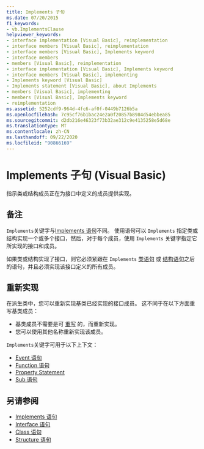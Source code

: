 ```yaml
---
title: Implements 子句
ms.date: 07/20/2015
f1_keywords:
- vb.ImplementsClause
helpviewer_keywords:
- interface implementation [Visual Basic], reimplementation
- interface members [Visual Basic], reimplementation
- interface members [Visual Basic], Implements keyword
- interface members
- members [Visual Basic], reimplementation
- interface implementation [Visual Basic], Implements keyword
- interface members [Visual Basic], implementing
- Implements keyword [Visual Basic]
- Implements statement [Visual Basic], about Implements
- members [Visual Basic], implementing
- members [Visual Basic], Implements keyword
- reimplementation
ms.assetid: 5252cdf9-964d-4fc6-af0f-0449b7126b5a
ms.openlocfilehash: 7c95cf76b1bac24e2a0f20857b8984d54ebbea85
ms.sourcegitcommit: d2db216e46323f73b32ae312c9e4135258e5d68e
ms.translationtype: MT
ms.contentlocale: zh-CN
ms.lasthandoff: 09/22/2020
ms.locfileid: "90866169"
---
```

# <a name="implements-clause-visual-basic"></a>Implements 子句 (Visual Basic)

指示类或结构成员正在为接口中定义的成员提供实现。  
  
## <a name="remarks"></a>备注  

`Implements`关键字与[Implements 语句](implements-statement.md)不同。 使用语句可以 `Implements` 指定类或结构实现一个或多个接口，然后，对于每个成员，使用 `Implements` 关键字指定它所实现的接口和成员。

如果类或结构实现了接口，则它必须紧跟在 `Implements` [类语句](class-statement.md) 或 [结构语句](structure-statement.md)之后的语句，并且必须实现该接口定义的所有成员。

## <a name="reimplementation"></a>重新实现  

在派生类中，您可以重新实现基类已经实现的接口成员。 这不同于在以下方面重写基类成员：

- 基类成员不需要是可 [重写](../modifiers/overridable.md) 的，而重新实现。
- 您可以使用其他名称重新实现该成员。

`Implements`关键字可用于以下上下文：

- [Event 语句](event-statement.md)
- [Function 语句](function-statement.md)
- [Property Statement](property-statement.md)
- [Sub 语句](sub-statement.md)  
  
## <a name="see-also"></a>另请参阅

- [Implements 语句](implements-statement.md)
- [Interface 语句](interface-statement.md)
- [Class 语句](class-statement.md)
- [Structure 语句](structure-statement.md)
